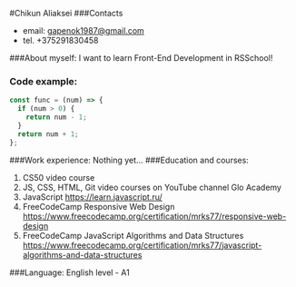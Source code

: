 #Chikun Aliaksei
###Contacts
* email: gapenok1987@gmail.com
* tel. +375291830458

###About myself:
I want to learn Front-End Development in RSSchool!
### Code example:

```javascript
const func = (num) => {
  if (num > 0) {
    return num - 1;
  }
  return num + 1;
};
```
###Work experience:
Nothing yet…
###Education and courses:
1. CS50 video course
2. JS, CSS, HTML, Git video courses on YouTube channel Glo Academy
3. JavaScript https://learn.javascript.ru/
4. FreeCodeCamp Responsive Web Design https://www.freecodecamp.org/certification/mrks77/responsive-web-design
5. FreeCodeCamp JavaScript Algorithms and Data Structures https://www.freecodecamp.org/certification/mrks77/javascript-algorithms-and-data-structures

###Language:
English level - A1